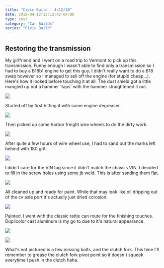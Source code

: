 ```yaml
---
title: "Civic Build - 4/12/18"
date: 2018-04-12T13:13:42-04:00
type: post
category: "Car Builds"
series: "Civic Build"
---
```


## Restoring the transmission

My girlfriend and I went on a road trip to Vermont to pick up this transmission. Funny enough I wasn't able to find only a transmission so I had to buy a B18b1 engine to get this guy. I didn't really want to do a B18 swap however so I managed to sell off the engine (for stupid cheap...). Here's how it looked before touching it at all. The dust shield got a little mangled up but a hammer 'taps' with the hammer straightened it out.

![](images/1.jpg)

Started off by first hitting it with some engine degreaser.

![](images/2.jpg)

Then picked up some harbor freight wire wheels to do the dirty work.

![](images/3.jpg)

After quite a few hours of wire wheel use, I had to sand out the marks left behind with 180 grit.

![](images/4.jpg)

I didn't care for the VIN tag since it didn't match the chassis VIN. I decided to fill in the screw holes using some jb weld. This is after sanding them flat.

![](images/5.jpg)

All cleaned up and ready for paint. While that may look like oil dripping out of the cv axle port it's actually just dried corosion.

![](images/6.jpg)

Painted. I went with the classic rattle can route for the finishing touches. Duplicolor cast aluminum is my go to due to it's natural appearance.

![](images/7.jpg)

![](images/8.jpg)

What's not pictured is a few missing bolts, and the clutch fork. This time I'll remember to grease the clutch fork pivot point so it doesn't squeek everytime I push in the clutch haha.
